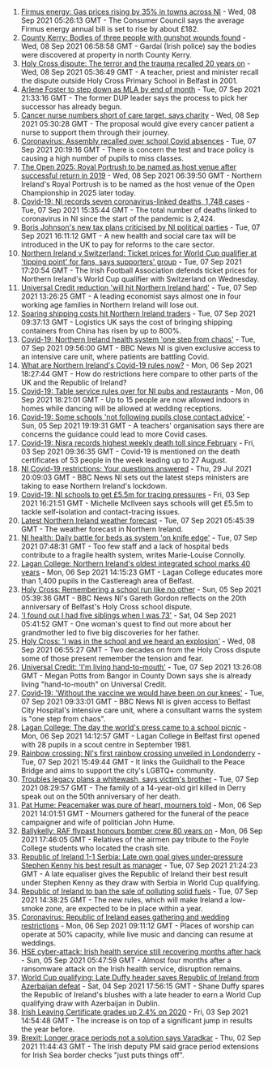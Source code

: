 1. [Firmus energy: Gas prices rising by 35% in towns across NI](https://www.bbc.co.uk/news/uk-northern-ireland-58480550?at_medium=RSS&at_campaign=KARANGA) - Wed, 08 Sep 2021 05:26:13 GMT - The Consumer Council says the average Firmus energy annual bill is set to rise by about £182.
2. [County Kerry: Bodies of three people with gunshot wounds found](https://www.bbc.co.uk/news/world-europe-58483201?at_medium=RSS&at_campaign=KARANGA) - Wed, 08 Sep 2021 06:58:58 GMT - Gardaí (Irish police) say the bodies were discovered at property in north County Kerry.
3. [Holy Cross dispute: The terror and the trauma recalled 20 years on](https://www.bbc.co.uk/news/uk-northern-ireland-58465148?at_medium=RSS&at_campaign=KARANGA) - Wed, 08 Sep 2021 05:36:49 GMT - A teacher, priest and minister recall the dispute outside Holy Cross Primary School in Belfast in 2001.
4. [Arlene Foster to step down as MLA by end of month](https://www.bbc.co.uk/news/uk-northern-ireland-58481978?at_medium=RSS&at_campaign=KARANGA) - Tue, 07 Sep 2021 21:33:16 GMT - The former DUP leader says the process to pick her successor has already begun.
5. [Cancer nurse numbers short of care target, says charity](https://www.bbc.co.uk/news/uk-northern-ireland-58481550?at_medium=RSS&at_campaign=KARANGA) - Wed, 08 Sep 2021 05:30:28 GMT - The proposal would give every cancer patient a nurse to support them through their journey.
6. [Coronavirus: Assembly recalled over school Covid absences](https://www.bbc.co.uk/news/uk-northern-ireland-58472316?at_medium=RSS&at_campaign=KARANGA) - Tue, 07 Sep 2021 20:19:16 GMT - There is concern the test and trace policy is causing a high number of pupils to miss classes.
7. [The Open 2025: Royal Portrush to be named as host venue after successful return in 2019](https://www.bbc.co.uk/sport/golf/58479535?at_medium=RSS&at_campaign=KARANGA) - Wed, 08 Sep 2021 06:39:50 GMT - Northern Ireland's Royal Portrush is to be named as the host venue of the Open Championship in 2025 later today.
8. [Covid-19: NI records seven coronavirus-linked deaths, 1,748 cases](https://www.bbc.co.uk/news/uk-northern-ireland-58476033?at_medium=RSS&at_campaign=KARANGA) - Tue, 07 Sep 2021 15:35:44 GMT - The total number of deaths linked to coronavirus in NI since the start of the pandemic is 2,424.
9. [Boris Johnson's new tax plans criticised by NI political parties](https://www.bbc.co.uk/news/uk-northern-ireland-58476029?at_medium=RSS&at_campaign=KARANGA) - Tue, 07 Sep 2021 16:11:12 GMT - A new health and social care tax will be introduced in the UK to pay for reforms to the care sector.
10. [Northern Ireland v Switzerland: Ticket prices for World Cup qualifier at 'tipping point' for fans, says supporters' group](https://www.bbc.co.uk/sport/football/58458096?at_medium=RSS&at_campaign=KARANGA) - Tue, 07 Sep 2021 17:20:54 GMT - The Irish Football Association defends ticket prices for Northern Ireland's World Cup qualifier with Switzerland on Wednesday.
11. [Universal Credit reduction 'will hit Northern Ireland hard'](https://www.bbc.co.uk/news/uk-northern-ireland-58475377?at_medium=RSS&at_campaign=KARANGA) - Tue, 07 Sep 2021 13:26:25 GMT - A leading economist says almost one in four working age families in Northern Ireland will lose out.
12. [Soaring shipping costs hit Northern Ireland traders](https://www.bbc.co.uk/news/uk-northern-ireland-58474305?at_medium=RSS&at_campaign=KARANGA) - Tue, 07 Sep 2021 09:37:13 GMT - Logistics UK says the cost of bringing shipping containers from China has risen by up to 800%.
13. [Covid-19: Northern Ireland health system 'one step from chaos'](https://www.bbc.co.uk/news/uk-northern-ireland-58465147?at_medium=RSS&at_campaign=KARANGA) - Tue, 07 Sep 2021 09:56:00 GMT - BBC News NI is given exclusive access to an intensive care unit, where patients are battling Covid.
14. [What are Northern Ireland's Covid-19 rules now?](https://www.bbc.co.uk/news/uk-northern-ireland-58175159?at_medium=RSS&at_campaign=KARANGA) - Mon, 06 Sep 2021 18:27:44 GMT - How do restrictions here compare to other parts of the UK and the Republic of Ireland?
15. [Covid-19: Table service rules over for NI pubs and restaurants](https://www.bbc.co.uk/news/uk-northern-ireland-58458086?at_medium=RSS&at_campaign=KARANGA) - Mon, 06 Sep 2021 18:21:01 GMT - Up to 15 people are now allowed indoors in homes while dancing will be allowed at wedding receptions.
16. [Covid-19: Some schools 'not following pupils close contact advice'](https://www.bbc.co.uk/news/uk-northern-ireland-58457095?at_medium=RSS&at_campaign=KARANGA) - Sun, 05 Sep 2021 19:19:31 GMT - A teachers' organisation says there are concerns the guidance could lead to more Covid cases.
17. [Covid-19: Nisra records highest weekly death toll since February](https://www.bbc.co.uk/news/uk-northern-ireland-58431986?at_medium=RSS&at_campaign=KARANGA) - Fri, 03 Sep 2021 09:36:35 GMT - Covid-19 is mentioned on the death certificates of 53 people in the week leading up to 27 August.
18. [NI Covid-19 restrictions: Your questions answered](https://www.bbc.co.uk/news/uk-northern-ireland-54117810?at_medium=RSS&at_campaign=KARANGA) - Thu, 29 Jul 2021 20:09:03 GMT - BBC News NI sets out the latest steps ministers are taking to ease Northern Ireland's lockdown.
19. [Covid-19: NI schools to get £5.5m for tracing pressures](https://www.bbc.co.uk/news/uk-northern-ireland-58440326?at_medium=RSS&at_campaign=KARANGA) - Fri, 03 Sep 2021 16:21:51 GMT - Michelle McIlveen says schools will get £5.5m to tackle self-isolation and contact-tracing issues.
20. [Latest Northern Ireland weather forecast](https://www.bbc.co.uk/news/uk-northern-ireland-26018439?at_medium=RSS&at_campaign=KARANGA) - Tue, 07 Sep 2021 05:45:39 GMT - The weather forecast in Northern Ireland.
21. [NI health: Daily battle for beds as system 'on knife edge'](https://www.bbc.co.uk/news/uk-northern-ireland-58466697?at_medium=RSS&at_campaign=KARANGA) - Tue, 07 Sep 2021 07:48:31 GMT - Too few staff and a lack of hospital beds contribute to a fragile health system, writes Marie-Louise Connolly.
22. [Lagan College: Northern Ireland's oldest integrated school marks 40 years](https://www.bbc.co.uk/news/uk-northern-ireland-58457098?at_medium=RSS&at_campaign=KARANGA) - Mon, 06 Sep 2021 14:15:23 GMT - Lagan College educates more than 1,400 pupils in the Castlereagh area of Belfast.
23. [Holy Cross: Remembering a school run like no other](https://www.bbc.co.uk/news/uk-northern-ireland-58437288?at_medium=RSS&at_campaign=KARANGA) - Sun, 05 Sep 2021 05:39:36 GMT - BBC News NI's Gareth Gordon reflects on the 20th anniversary of Belfast's Holy Cross school dispute.
24. ['I found out I had five siblings when I was 73'](https://www.bbc.co.uk/news/uk-northern-ireland-58412942?at_medium=RSS&at_campaign=KARANGA) - Sat, 04 Sep 2021 05:41:52 GMT - One woman's quest to find out more about her grandmother led to five big discoveries for her father.
25. [Holy Cross: 'I was in the school and we heard an explosion'](https://www.bbc.co.uk/news/58478882?at_medium=RSS&at_campaign=KARANGA) - Wed, 08 Sep 2021 06:55:27 GMT - Two decades on from the Holy Cross dispute some of those present remember the tension and fear.
26. [Universal Credit: 'I'm living hand-to-mouth'](https://www.bbc.co.uk/news/uk-northern-ireland-58478878?at_medium=RSS&at_campaign=KARANGA) - Tue, 07 Sep 2021 13:26:08 GMT - Megan Potts from Bangor in County Down says she is already living "hand-to-mouth" on Universal Credit.
27. [Covid-19: 'Without the vaccine we would have been on our knees'](https://www.bbc.co.uk/news/uk-northern-ireland-58475238?at_medium=RSS&at_campaign=KARANGA) - Tue, 07 Sep 2021 09:33:01 GMT - BBC News NI is given access to Belfast City Hospital's intensive care unit, where a consultant warns the system is "one step from chaos".
28. [Lagan College: The day the world's press came to a school picnic](https://www.bbc.co.uk/news/uk-northern-ireland-58466618?at_medium=RSS&at_campaign=KARANGA) - Mon, 06 Sep 2021 14:12:57 GMT - Lagan College in Belfast first opened with 28 pupils in a scout centre in September 1981.
29. [Rainbow crossing: NI's first rainbow crossing unveiled in Londonderry](https://www.bbc.co.uk/news/uk-northern-ireland-foyle-west-58480610?at_medium=RSS&at_campaign=KARANGA) - Tue, 07 Sep 2021 15:49:44 GMT - It links the Guildhall to the Peace Bridge and aims to support the city's LGBTQ+ community.
30. [Troubles legacy plans a whitewash, says victim's brother](https://www.bbc.co.uk/news/uk-northern-ireland-foyle-west-58467776?at_medium=RSS&at_campaign=KARANGA) - Tue, 07 Sep 2021 08:29:57 GMT - The family of a 14-year-old girl killed in Derry speak out on the 50th anniversary of her death.
31. [Pat Hume: Peacemaker was pure of heart, mourners told](https://www.bbc.co.uk/news/uk-northern-ireland-58457093?at_medium=RSS&at_campaign=KARANGA) - Mon, 06 Sep 2021 14:01:51 GMT - Mourners gathered for the funeral of the peace campaigner and wife of politician John Hume.
32. [Ballykelly: RAF flypast honours bomber crew 80 years on](https://www.bbc.co.uk/news/uk-northern-ireland-foyle-west-58467772?at_medium=RSS&at_campaign=KARANGA) - Mon, 06 Sep 2021 17:46:05 GMT - Relatives of the airmen pay tribute to the Foyle College students who located the crash site.
33. [Republic of Ireland 1-1 Serbia: Late own goal gives under-pressure Stephen Kenny his best result as manager](https://www.bbc.co.uk/sport/football/58461073?at_medium=RSS&at_campaign=KARANGA) - Tue, 07 Sep 2021 21:24:23 GMT - A late equaliser gives the Republic of Ireland their best result under Stephen Kenny as they draw with Serbia in World Cup qualifying.
34. [Republic of Ireland to ban the sale of polluting solid fuels](https://www.bbc.co.uk/news/world-europe-58478718?at_medium=RSS&at_campaign=KARANGA) - Tue, 07 Sep 2021 14:38:25 GMT - The new rules, which will make Ireland a low-smoke zone, are expected to be in place within a year.
35. [Coronavirus: Republic of Ireland eases gathering and wedding restrictions](https://www.bbc.co.uk/news/world-europe-58460563?at_medium=RSS&at_campaign=KARANGA) - Mon, 06 Sep 2021 09:11:12 GMT - Places of worship can operate at 50% capacity, while live music and dancing can resume at weddings.
36. [HSE cyber-attack: Irish health service still recovering months after hack](https://www.bbc.co.uk/news/world-europe-58413448?at_medium=RSS&at_campaign=KARANGA) - Sun, 05 Sep 2021 05:47:59 GMT - Almost four months after a ransomware attack on the Irish health service, disruption remains.
37. [World Cup qualifying: Late Duffy header saves Republic of Ireland from Azerbaijan defeat](https://www.bbc.co.uk/sport/football/58434755?at_medium=RSS&at_campaign=KARANGA) - Sat, 04 Sep 2021 17:56:15 GMT - Shane Duffy spares the Republic of Ireland's blushes with a late header to earn a World Cup qualifying draw with Azerbaijan in Dublin.
38. [Irish Leaving Certificate grades up 2.4% on 2020](https://www.bbc.co.uk/news/world-europe-58439517?at_medium=RSS&at_campaign=KARANGA) - Fri, 03 Sep 2021 14:54:48 GMT - The increase is on top of a significant jump in results the year before.
39. [Brexit: Longer grace periods not a solution says Varadkar](https://www.bbc.co.uk/news/uk-northern-ireland-58422191?at_medium=RSS&at_campaign=KARANGA) - Thu, 02 Sep 2021 11:44:43 GMT - The Irish deputy PM said grace period extensions for Irish Sea border checks "just puts things off".
